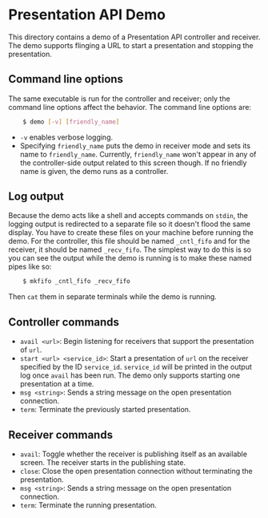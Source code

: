 # Presentation API Demo

This directory contains a demo of a Presentation API controller and receiver.
The demo supports flinging a URL to start a presentation and stopping the
presentation.

## Command line options

The same executable is run for the controller and receiver; only the command
line options affect the behavior.  The command line options are:

``` bash
    $ demo [-v] [friendly_name]
```

 - `-v` enables verbose logging.
 - Specifying `friendly_name` puts the demo in receiver mode and sets its name
   to `friendly_name`.  Currently, `friendly_name` won't appear in any of the
   controller-side output related to this screen though.  If no friendly name is
   given, the demo runs as a controller.

## Log output

Because the demo acts like a shell and accepts commands on `stdin`, the logging
output is redirected to a separate file so it doesn't flood the same display.
You have to create these files on your machine before running the demo.  For the
controller, this file should be named `_cntl_fifo` and for the receiver, it
should be named `_recv_fifo`.  The simplest way to do this is so you can see the
output while the demo is running is to make these named pipes like so:

``` bash
    $ mkfifo _cntl_fifo _recv_fifo
```

Then `cat` them in separate terminals while the demo is running.

## Controller commands

 - `avail <url>`: Begin listening for receivers that support the presentation of
   `url`.
 - `start <url> <service_id>`: Start a presentation of `url` on the receiver
   specified by the ID `service_id`.  `service_id` will be printed in the output
   log once `avail` has been run.  The demo only supports starting one
   presentation at a time.
 - `msg <string>`: Sends a string message on the open presentation connection.
 - `term`: Terminate the previously started presentation.

## Receiver commands

 - `avail`: Toggle whether the receiver is publishing itself as an available
   screen.  The receiver starts in the publishing state.
 - `close`: Close the open presentation connection without terminating the
   presentation.
 - `msg <string>`: Sends a string message on the open presentation connection.
 - `term`: Terminate the running presentation.
